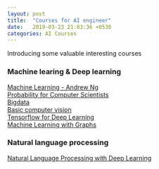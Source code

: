 ```yaml
---
layout: post
title:  "Courses for AI engineer"
date:   2019-03-23 21:03:36 +0530
categories: AI Courses
---
```

Introducing some valuable interesting courses

### Machine learing & Deep learning

[Machine Learning - Andrew Ng][Machine learning]  
[Probability for Computer Scientists][Probability]  
[Bigdata][Bigdata]  
[Basic computer vision][ComputerVision]  
[Tensorflow for Deep Learning][Tensorflow]  
[Machine Learning with Graphs][Network]  

### Natural language processing

[Natural Language Processing with Deep Learning][Language]

<!-- ```javascript
const Razorpay = require('razorpay');

let rzp = Razorpay({
	key_id: 'KEY_ID',
	secret: 'name'
});

// capture request
rzp.capture(payment_id, cost)
	.then(function (data) {
		return 2;
	})
``` -->

<!-- Check out the [Jekyll docs][jekyll-docs] for more info on how to get the most out of Jekyll. File all bugs/feature requests at [Jekyll’s GitHub repo][jekyll-gh]. If you have questions, you can ask them on [Jekyll Talk][jekyll-talk]. -->

[Probability]: https://web.stanford.edu/class/cs109
[Bigdata]:   http://web.stanford.edu/class/cs246/
[ComputerVision]: http://cs231n.stanford.edu/
[Tensorflow]: https://web.stanford.edu/class/cs20si/
[Network]: http://web.stanford.edu/class/cs224w/
[Language]: http://web.stanford.edu/class/cs224n/
[Machine learning]: https://www.coursera.org/learn/machine-learning
